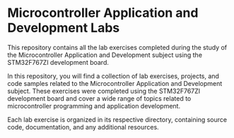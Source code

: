 # Microcontroller Application and Development Labs

This repository contains all the lab exercises completed during the study of the Microcontroller Application and Development subject using the STM32F767ZI development board.

In this repository, you will find a collection of lab exercises, projects, and code samples related to the Microcontroller Application and Development subject. These exercises were completed using the STM32F767ZI development board and cover a wide range of topics related to microcontroller programming and application development.

Each lab exercise is organized in its respective directory, containing source code, documentation, and any additional resources.
